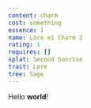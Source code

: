 ```yaml
---
content: charm
cost: something
essence: 1
name: Lore e1 Charm 2
rating: 1
requires: []
splat: Second Sunrise
trait: Lore
tree: Sage
---
```


Hello **world**!
